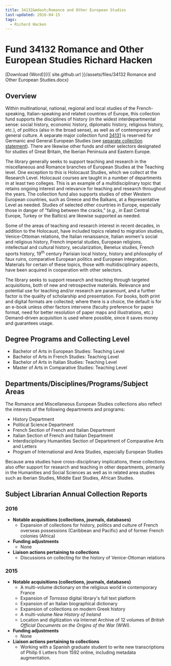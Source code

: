 ```yaml
---
title: 34132&mdash;Romance and Other European Studies
last-updated: 2016-04-15
tags:
  - Richard Hacken
---
```

# <span>Fund 34132</span> Romance and Other European Studies <span>Richard Hacken</span>

[Download (Word)]({{ site.github.url }}/assets/files/34132 Romance and Other European Studies.docx)

## Overview

Within multinational, national, regional and local studies of the French-speaking, Italian-speaking and related countries of Europe, this collection fund supports the disciplines of history (in the widest interdepartmental sense: social history, economic history, diplomatic history, religious history, etc.), of politics (also in the broad sense), as well as of contemporary and general culture. A separate major collection fund [34131](../34131) is reserved for Germanic and General European Studies (see [separate collection statement](../34131)). There are likewise other funds and other selectors designated for studies of Great Britain, the Iberian Peninsula and Eastern Europe.

The library generally seeks to support teaching and research in the miscellaneous and Romance branches of European Studies at the Teaching level. One exception to this is Holocaust Studies, which we collect at the Research Level. Holocaust courses are taught in a number of departments in at least two colleges. This is an example of a multidisciplinary topic that retains ongoing interest and relevance for teaching and research throughout the years. The collection fund also supports studies of other Western European countries, such as Greece and the Balkans, at a Representative Level as needed. Studies of selected other countries in Europe, especially those in danger of "falling between the cracks," (*e.g.*, in East Central Europe, Turkey or the Baltics) are likewise supported as needed.

Some of the areas of teaching and research interest in recent decades, in addition to the Holocaust, have included topics related to migration studies, Venice-Ottoman relations, the Italian renaissance, Italian women's social and religious history, French imperial studies, European religions, intellectual and cultural history, secularization, Benelux studies, French sports history, 19<sup>th</sup> century Parisian local history, history and philosophy of faux ruins, comparative European politics and European integration. Materials for certain of these topics, those with multidisciplinary aspects, have been acquired in cooperation with other selectors.

The library seeks to support research and teaching through targeted acquisitions, both of new and retrospective materials. Relevance and potential use for teaching and/or research are paramount, and a further factor is the quality of scholarship and presentation. For books, both print and digital formats are collected; where there is a choice, the default is for an e-book unless other factors intervene (faculty preference for paper format, need for better resolution of paper maps and illustrations, etc.)  Demand-driven acquisition is used where possible, since it saves money and guarantees usage.

## Degree Programs and Collecting Level

- Bachelor of Arts in European Studies: Teaching Level
- Bachelor of Arts in French Studies: Teaching Level
- Bachelor of Arts in Italian Studies: Teaching Level
- Master of Arts in Comparative Studies: Teaching Level

## Departments/Disciplines/Programs/Subject Areas

The Romance and Miscellaneous European Studies collections also reflect the interests of the following departments and programs:

- History Department
- Political Science Department
- French Section of French and Italian Department
- Italian Section of French and Italian Department
- Interdisciplinary Humanities Section of Department of Comparative Arts and Letters
- Program of International and Area Studies, especially European Studies

Because area studies have cross-disciplinary implications, these collections also offer support for research and teaching in other departments, primarily in the Humanities and Social Sciences as well as in related area studies such as Iberian Studies, Middle East Studies, African Studies.

## Subject Librarian Annual Collection Reports

### 2016
- **Notable acquisitions (collections, journals, databases)**
  - Expansion of collections for history, politics and culture of French overseas possessions (Caribbean and Pacific) and of former French colonies (Africa)
- **Funding adjustments**
  - None
- **Liaison actions pertaining to collections**
  - Discussions on collecting for the history of Venice-Ottoman relations

### 2015
- **Notable acquisitions (collections, journals, databases)**
  - A multi-volume dictionary on the religious world in contemporary France
  - Expansion of _Torrossa_ digital library's full text platform
  - Expansion of an Italian biographical dictionary
  - Expansion of collections on modern Greek history
  - A multi-volume _New History of Ireland_
  - Location and digitization via Internet Archive of 12 volumes of _British Official Documents on the Origins of the War_ (WWI).
- **Funding adjustments**
  - None
- **Liaison actions pertaining to collections**
  - Working with a Spanish graduate student to write new transcriptions of Philip II Letters from 1592 online, including metadata augmentation.
